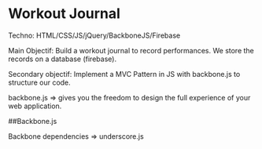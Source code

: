 # Workout Journal 

Techno: HTML/CSS/JS/jQuery/BackboneJS/Firebase 

Main Objectif: Build a workout journal to record performances. We store the records on a database (firebase). 

Secondary objectif: Implement a MVC Pattern in JS with backbone.js to structure our code. 

backbone.js => gives you the freedom to design the full experience of your web application.

##Backbone.js

Backbone dependencies => underscore.js

